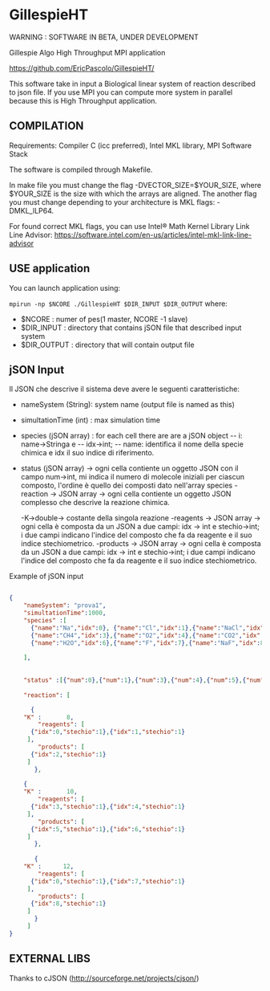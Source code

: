 GillespieHT
===========

WARNING : SOFTWARE IN BETA, UNDER DEVELOPMENT

Gillespie Algo High Throughput MPI application

https://github.com/EricPascolo/GillespieHT/

This software take in input a Biological linear system of reaction described to json file.
If you use MPI you can compute more system in parallel because this is High Throughput application.

COMPILATION
-----------

Requirements: Compiler C (icc preferred), Intel MKL library, MPI Software Stack

The software is compiled through Makefile.

In make file you must change the flag -DVECTOR_SIZE=$YOUR_SIZE, where $YOUR_SIZE is the size 
with which the arrays are aligned. The another flag you must change depending to your architecture
is MKL flags: -DMKL_ILP64.

For found correct MKL flags, you can use Intel® Math Kernel Library Link Line Advisor:
https://software.intel.com/en-us/articles/intel-mkl-link-line-advisor

USE application
---------------

You can launch application using:

`
mpirun -np $NCORE ./GillespieHT $DIR_INPUT $DIR_OUTPUT
`
where:

- $NCORE : numer of pes(1 master, NCORE -1 slave)
- $DIR_INPUT : directory that contains jSON file that described input system
- $DIR_OUTPUT : directory that will contain output file

jSON Input
------

Il JSON che descrive il sistema deve avere le seguenti caratteristiche:

- nameSystem (String): system name (output file is named as this)
- simultationTime (int) : max simulation time
- species (jSON array) : for each cell there are are a jSON object 
-- i: name->Stringa e 
-- idx->int; 
-- name: identifica il nome della specie chimica e idx il suo indice di riferimento.
- status (jSON array) -> ogni cella contiente un oggetto JSON con il campo num->int, mi indica il numero di molecole iniziali per ciascun composto, l'ordine è quello dei composti dato nell'array species
-reaction -> JSON array -> ogni cella contiente un oggetto JSON complesso che descrive la reazione chimica.

	-K->double-> costante della singola reazione
	-reagents -> JSON array -> ogni cella è composta da un JSON a due campi: idx -> int e stechio->int; i due campi indicano l'indice del 		composto che fa da reagente e il suo indice stechiometrico.
	-products -> JSON array -> ogni cella è composta da un JSON a due campi: idx -> int e stechio->int; i due campi indicano l'indice del 		composto che fa da reagente e il suo indice stechiometrico.





Example of jSON input



```json

{
    "nameSystem": "prova1", 
    "simultationTime":1000,
    "species" :[
	  {"name":"Na","idx":0}, {"name":"Cl","idx":1},{"name":"NaCl","idx":2},
	  {"name":"CH4","idx":3},{"name":"O2","idx":4},{"name":"CO2","idx":5},
	  {"name":"H2O","idx":6},{"name":"F","idx":7},{"name":"NaF","idx":8}
    
    ],
    
    
    "status" :[{"num":0},{"num":1},{"num":3},{"num":4},{"num":5},{"num":6},{"num":7},{"num":8},{"num":9}],
    
    "reaction": [

      {  
 	"K" :       8,
        "reagents": [
	  {"idx":0,"stechio":1},{"idx":1,"stechio":1}   
	 ], 
        "products": [
	  {"idx":2,"stechio":1}   
	 ]
       },
	
	{ 
 	"K" :       10,
        "reagents": [
	  {"idx":3,"stechio":1},{"idx":4,"stechio":1}   
	 ], 
        "products": [
	  {"idx":5,"stechio":1},{"idx":6,"stechio":1}    
	 ]
       },
       
       { 
 	"K" :      12,
        "reagents": [
	  {"idx":0,"stechio":1},{"idx":7,"stechio":1}   
	 ], 
        "products": [
	  {"idx":8,"stechio":1}    
	 ]
       }
     ]
}

```






EXTERNAL LIBS
-------------

Thanks to cJSON (http://sourceforge.net/projects/cjson/)